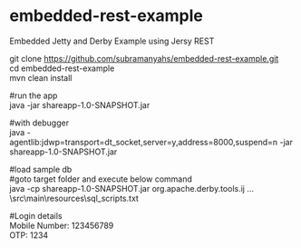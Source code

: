 <h1><a id="embeddedrestexample_0"></a>embedded-rest-example</h1>
<p>Embedded Jetty and Derby Example using Jersy REST</p>
<p>git clone <a href="https://github.com/subramanyahs/embedded-rest-example.git">https://github.com/subramanyahs/embedded-rest-example.git</a><br>
cd embedded-rest-example<br>
mvn clean install</p>
<p>#run the app<br>
java -jar shareapp-1.0-SNAPSHOT.jar</p>
<p>#with debugger<br>
java -agentlib:jdwp=transport=dt_socket,server=y,address=8000,suspend=n -jar shareapp-1.0-SNAPSHOT.jar</p>
<p>#load sample db<br>
#goto target folder and execute below command<br>
java -cp shareapp-1.0-SNAPSHOT.jar org.apache.derby.tools.ij …\src\main\resources\sql_scripts.txt</p>
<p>#Login details<br>
Mobile Number: 123456789<br>
OTP: 1234</p>
